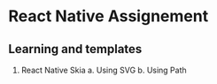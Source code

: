 # React Native Assignement

## Learning and templates

1. React Native Skia
   a. Using SVG
   b. Using Path
